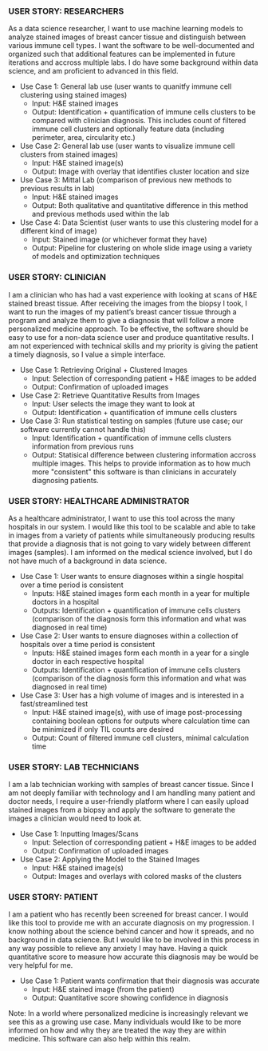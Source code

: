 ### USER STORY: RESEARCHERS

As a data science researcher, I want to use machine learning models to analyze stained images of breast cancer tissue and distinguish between various immune cell types. I want the software to be well-documented and organized such that additional features can be implemented in future iterations and accross multiple labs. I do have some background within data science, and am proficient to advanced in this field.
  - Use Case 1: General lab use (user wants to quanitfy immune cell clustering using stained images)
      - Input: H&E stained images
      - Output: Identification + quantification of immune cells clusters to be compared with clinician diagnosis. This includes count of filtered immune cell clusters and optionally feature data (including perimeter, area, circularity etc.)
  - Use Case 2: General lab use (user wants to visualize immune cell clusters from stained images)
      - Input: H&E stained image(s)
      - Output: Image with overlay that identifies cluster location and size
  - Use Case 3: Mittal Lab (comparison of previous new methods to previous results in lab)
      - Input: H&E stained images
      - Output: Both qualitative and quantitative difference in this method and previous methods used within the lab
  - Use Case 4: Data Scientist (user wants to use this clustering model for a different kind of image)
      - Input: Stained image (or whichever format they have)
      - Output: Pipeline for clustering on whole slide image using a variety of models and optimization techniques



### USER STORY: CLINICIAN

I am a clinician who has had a vast experience with looking at scans of H&E stained breast tissue. After receiving the images from the biopsy I took, I want to run the images of my patient’s breast cancer tissue through a program and analyze them to give a diagnosis that will follow a more personalized medicine approach. To be effective, the software should be easy to use for a non-data science user and produce quantitative results. I am not experienced with technical skills and my priority is giving the patient a timely diagnosis, so I value a simple interface.
  - Use Case 1: Retrieving Original + Clustered Images 
      - Input: Selection of corresponding patient + H&E images to be added
      - Output: Confirmation of uploaded images
  - Use Case 2: Retrieve Quantitative Results from Images
      - Input: User selects the image they want to look at
      - Output: Identification + quantification of immune cells clusters
  - Use Case 3: Run statistical testing on samples (future use case; our software currently cannot handle this)
      - Input: Identification + quantification of immune cells clusters information from previous runs
      - Output: Statisical difference between clustering information accross multiple images. This helps to provide information as to how much more "consistent" this software is than clinicians in accurately diagnosing patients.



### USER STORY: HEALTHCARE ADMINISTRATOR
As a healthcare administrator, I want to use this tool across the many hospitals in our system. I would like this tool to be scalable and able to take in images from a variety of patients while simultaneously producing results that provide a diagnosis that is not going to vary widely between different images (samples). I am informed on the medical science involved, but I do not have much of a background in data science. 
  - Use Case 1: User wants to ensure diagnoses within a single hospital over a time period is consistent
      - Inputs: H&E stained images form each month in a year for multiple doctors in a hospital
      - Outputs: Identification + quantification of immune cells clusters (comparison of the diagnosis form this information and what was diagnosed in real time)
  - Use Case 2: User wants to ensure diagnoses within a collection of hospitals over a time period is consistent
      - Inputs: H&E stained images form each month in a year for a single doctor in each respective hospital
      - Outputs: Identification + quantification of immune cells clusters (comparison of the diagnosis form this information and what was diagnosed in real time)
  - Use Case 3: User has a high volume of images and is interested in a fast/streamlined test
      - Input: H&E stained image(s), with use of image post-processing containing boolean options for outputs where calculation time can be minimized if only TIL counts are desired
      - Output: Count of filtered immune cell clusters, minimal calculation time



### USER STORY: LAB TECHNICIANS 
I am a lab technician working with samples of breast cancer tissue. Since I am not deeply familiar with technology and I am handling many patient and doctor needs, I require a user-friendly platform where I can easily upload stained images from a biopsy and apply the software to generate the images a clinician would need to look at.
  - Use Case 1: Inputting Images/Scans
      - Input: Selection of corresponding patient + H&E images to be added
      - Output: Confirmation of uploaded images
  - Use Case 2: Applying the Model to the Stained Images
      - Input: H&E stained image(s)
      - Output: Images and overlays with colored masks of the clusters
  


  ### USER STORY: PATIENT

  I am a patient who has recently been screened for breast cancer. I would like this tool to provide me with an accurate diagnosis on my progression. I know nothing about the science behind cancer and how it spreads, and no background in data science. But I would like to be involved in this process in any way possible to relieve any anxiety I may have. Having a quick quantitative score to measure how accurate this diagnosis may be would be very helpful for me.
  - Use Case 1: Patient wants confirmation that their diagnosis was accurate
      - Input: H&E stained image (from the patient)
      - Output: Quantitative score showing confidence in diagnosis

Note: In a world where personalized medicine is increasingly relevant we see this as a growing use case. Many individuals would like to be more informed on how and why they are treated the way they are within medicine. This software can also help within this realm.

